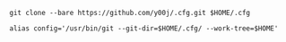 `git clone --bare https://github.com/y00j/.cfg.git $HOME/.cfg`

`alias config='/usr/bin/git --git-dir=$HOME/.cfg/ --work-tree=$HOME'`
